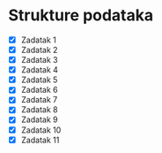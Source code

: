 # Strukture podataka

- [x] Zadatak 1
- [x] Zadatak 2
- [x] Zadatak 3
- [x] Zadatak 4
- [x] Zadatak 5
- [x] Zadatak 6
- [x] Zadatak 7
- [x] Zadatak 8
- [x] Zadatak 9
- [x] Zadatak 10
- [x] Zadatak 11
